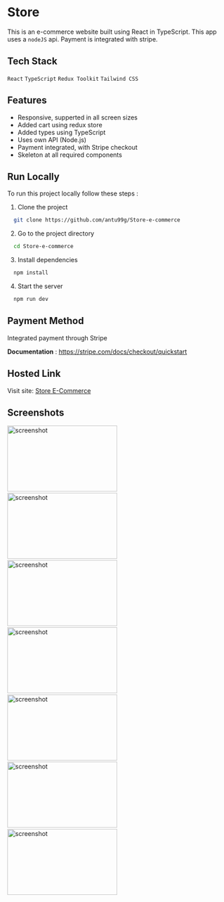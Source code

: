 # Store

This is an e-commerce website built using React in TypeScript. This app uses a `nodeJS` api. Payment is integrated with stripe.

## Tech Stack

`React` `TypeScript` `Redux Toolkit` `Tailwind CSS`

## Features

- Responsive, supperted in all screen sizes
- Added cart using redux store
- Added types using TypeScript
- Uses own API (Node.js)
- Payment integrated, with Stripe checkout
- Skeleton at all required components

## Run Locally

To run this project locally follow these steps :

1. Clone the project

```bash
  git clone https://github.com/antu99g/Store-e-commerce
```

2. Go to the project directory

```bash
  cd Store-e-commerce
```

3. Install dependencies

```bash
  npm install
```

4. Start the server

```bash
  npm run dev
```

## Payment Method

Integrated payment through Stripe

**Documentation** : https://stripe.com/docs/checkout/quickstart

## Hosted Link

Visit site: [Store E-Commerce](https://store-e-commerce-384f35.netlify.app)

## Screenshots

<img src="https://github.com/antu99g/Alarm-Clock/assets/114740896/bd76a811-0925-4ce3-a0c5-552985a2d174" alt="screenshot" height="150" width="250">
&ensp;
<img src="https://github.com/antu99g/Alarm-Clock/assets/114740896/ea8de342-2fc1-47b4-a9e8-6791c2aea7b5" alt="screenshot" height="150" width="250">
&ensp;
<img src="https://github.com/antu99g/Alarm-Clock/assets/114740896/a48583b4-07a1-4b67-b22b-8ccfbfd6a3eb" alt="screenshot" height="150" width="250">
&ensp;

<img src="https://github.com/antu99g/Alarm-Clock/assets/114740896/be6b21f6-c7a7-4971-a7de-4645577ac153" alt="screenshot" height="150" width="250">
&ensp;
<img src="https://github.com/antu99g/Alarm-Clock/assets/114740896/bbee7af9-6b5e-43d9-9151-308f5ad61086" alt="screenshot" height="150" width="250">
&ensp;
<img src="https://github.com/antu99g/Store-e-commerce/assets/114740896/caad536a-73ee-40a1-97b4-8487526c4816" alt="screenshot" height="150" width="250">
&ensp;

<img src="https://github.com/antu99g/Store-e-commerce/assets/114740896/fa066830-3707-48d2-9b61-22d30b8d1586" alt="screenshot" height="150" width="250">
